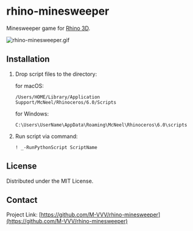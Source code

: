 # rhino-minesweeper

Minesweeper game for [Rhino 3D](https://www.rhino3d.com).

![rhino-minesweeper.gif](rhino-minesweeper.gif)

## Installation


1. Drop script files to the directory:

    for macOS:
    ```
    /Users/HOME/Library/Application Support/McNeel/Rhinoceros/6.0/Scripts
    ```
    for Windows:

    ```
    C:\Users\UserName\AppData\Roaming\McNeel\Rhinoceros\6.0\scripts
    ```

2. Run script via command:
    ```
    ! _-RunPythonScript ScriptName

    ```

## License

Distributed under the MIT License.

## Contact

Project Link: [https://github.com/M-VVV/rhino-minesweeper](https://github.com/M-VVV/rhino-minesweeper)

